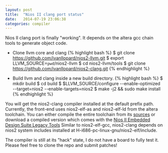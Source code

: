 ```yaml
---
layout: post
title:  "Nios II clang port status"
date:   2014-07-19 23:06:38
categories: compiler
---
```


Nios II clang port is finally "working". It depends on the altera gcc chain tools to generate
object code.

* Clone llvm core and clang
{% highlight bash %}
$ git clone https://github.com/ivanllopard/nios2-llvm.git
$ export LLVM_SOURCE=`pwd`/nios2-llvm
$ cd nios2-llvm/tools
$ git clone https://github.com/ivanllopard/nios2-clang.git
{% endhighlight %}

* Build llvm and clang inside a new build directory.
{% highlight bash %}
$ mkdir build
$ cd build
$ $LLVM_SOURCE/configure --enable-optimized --target=nios2 --enable-targets=nios2
$ make -j2 && sudo make install
{% endhighlight %}

You will get the nios2-clang compiler installed at the default prefix path.
Currently, the front-end uses nios2-elf-as and nios2-elf-ld from the altera
toolchain.
You can either compile the entire toolchain from its [sources][nios2-elf-toolchain] or
download a compiled version which comes with the [Nios II Embedded Design Suite Legacy Tools][altera-nios2-eds]
Similar to nios2-elf-gcc, nios2-clang depends on nios2 system includes installed
at H-i686-pc-linux-gnu/nios2-elf/include.

The compiler is still at its "hack" state, I do not have a board to fully test
it. Please feel free to clone the repo and submit patches!

[altera-nios2-eds]: https://www.altera.com/download/software/nios-ii
[nios2-elf-toolchain]: ftp://ftp.altera.com/outgoing/download/support/ip/processors/nios2/gnu/nios2_gnu_gcc4_13.0.gz
